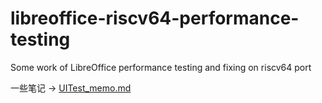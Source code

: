 
# libreoffice-riscv64-performance-testing

Some work of LibreOffice performance testing and fixing on riscv64 port

一些笔记 -> [UITest_memo.md](/UITest_memo.md)
